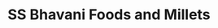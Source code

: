 ---
title: "SS Bhavani Foods and Millets"
url: /hyderabad/ss-bhavani-foods-and-millets/
shop: Lebensmittel
---